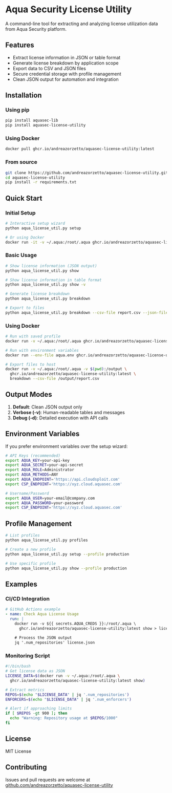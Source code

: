 # Aqua Security License Utility

A command-line tool for extracting and analyzing license utilization data from Aqua Security platform.

## Features

- Extract license information in JSON or table format
- Generate license breakdown by application scope
- Export data to CSV and JSON files
- Secure credential storage with profile management
- Clean JSON output for automation and integration

## Installation

### Using pip

```bash
pip install aquasec-lib
pip install aquasec-license-utility
```

### Using Docker

```bash
docker pull ghcr.io/andreazorzetto/aquasec-license-utility:latest
```

### From source

```bash
git clone https://github.com/andreazorzetto/aquasec-license-utility.git
cd aquasec-license-utility
pip install -r requirements.txt
```

## Quick Start

### Initial Setup

```bash
# Interactive setup wizard
python aqua_license_util.py setup

# Or using Docker
docker run -it -v ~/.aqua:/root/.aqua ghcr.io/andreazorzetto/aquasec-license-utility:latest setup
```

### Basic Usage

```bash
# Show license information (JSON output)
python aqua_license_util.py show

# Show license information in table format
python aqua_license_util.py show -v

# Generate license breakdown
python aqua_license_util.py breakdown

# Export to files
python aqua_license_util.py breakdown --csv-file report.csv --json-file report.json
```

### Using Docker

```bash
# Run with saved profile
docker run -v ~/.aqua:/root/.aqua ghcr.io/andreazorzetto/aquasec-license-utility:latest show

# Run with environment variables
docker run --env-file aqua.env ghcr.io/andreazorzetto/aquasec-license-utility:latest breakdown

# Export files to host
docker run -v ~/.aqua:/root/.aqua -v $(pwd):/output \
  ghcr.io/andreazorzetto/aquasec-license-utility:latest \
  breakdown --csv-file /output/report.csv
```

## Output Modes

1. **Default**: Clean JSON output only
2. **Verbose (-v)**: Human-readable tables and messages
3. **Debug (-d)**: Detailed execution with API calls

## Environment Variables

If you prefer environment variables over the setup wizard:

```bash
# API Keys (recommended)
export AQUA_KEY=your-api-key
export AQUA_SECRET=your-api-secret
export AQUA_ROLE=Administrator
export AQUA_METHODS=ANY
export AQUA_ENDPOINT='https://api.cloudsploit.com'
export CSP_ENDPOINT='https://xyz.cloud.aquasec.com'

# Username/Password
export AQUA_USER=your-email@company.com
export AQUA_PASSWORD=your-password
export CSP_ENDPOINT='https://xyz.cloud.aquasec.com'
```

## Profile Management

```bash
# List profiles
python aqua_license_util.py profiles

# Create a new profile
python aqua_license_util.py setup --profile production

# Use specific profile
python aqua_license_util.py show --profile production
```

## Examples

### CI/CD Integration

```yaml
# GitHub Actions example
- name: Check Aqua License Usage
  run: |
    docker run -v ${{ secrets.AQUA_CREDS }}:/root/.aqua \
      ghcr.io/andreazorzetto/aquasec-license-utility:latest show > license.json
    
    # Process the JSON output
    jq '.num_repositories' license.json
```

### Monitoring Script

```bash
#!/bin/bash
# Get license data as JSON
LICENSE_DATA=$(docker run -v ~/.aqua:/root/.aqua \
  ghcr.io/andreazorzetto/aquasec-license-utility:latest show)

# Extract metrics
REPOS=$(echo "$LICENSE_DATA" | jq '.num_repositories')
ENFORCERS=$(echo "$LICENSE_DATA" | jq '.num_enforcers')

# Alert if approaching limits
if [ $REPOS -gt 900 ]; then
  echo "Warning: Repository usage at $REPOS/1000"
fi
```

## License

MIT License

## Contributing

Issues and pull requests are welcome at [github.com/andreazorzetto/aquasec-license-utility](https://github.com/andreazorzetto/aquasec-license-utility)